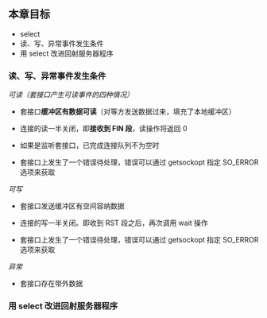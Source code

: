 ## 本章目标
- select
- 读、写、异常事件发生条件
- 用 select 改进回射服务器程序

### 读、写、异常事件发生条件

*可读（套接口产生可读事件的四种情况）*
 
- 套接口**缓冲区有数据可读**（对等方发送数据过来，填充了本地缓冲区）
 
- 连接的读一半关闭，即**接收到 FIN 段**，读操作将返回 0
 
- 如果是监听套接口，已完成连接队列不为空时
 
- 套接口上发生了一个错误待处理，错误可以通过 getsockopt 指定 SO_ERROR 选项来获取
 
*可写*
 
- 套接口发送缓冲区有空间容纳数据
 
- 连接的写一半关闭。即收到 RST 段之后，再次调用 wait 操作
 
- 套接口上发生了一个错误待处理，错误可以通过 getsockopt 指定 SO_ERROR 选项来获取

*异常*
 
- 套接口存在带外数据

### 用 select 改进回射服务器程序

```C

```
